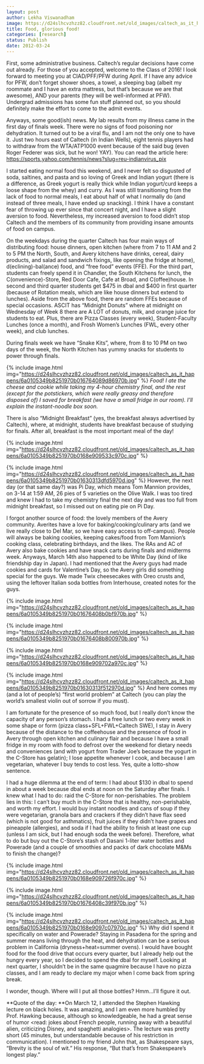 ```yaml
---
layout: post
author: Lekha Viswanadham
image: https://d24slhcvzhzz82.cloudfront.net/old_images/caltech_as_it_happens/6a0105349b8251970b0168e9094fcb970c.jpg
title: Food, glorious food! 
categories: [research]
status: Publish
date: 2012-03-24
---
```



First, some administrative business. Caltech’s regular decisions have come out already. For those of you accepted, welcome to the Class of 2016! I look forward to meeting you at CIAD/PFF/PFW during April. If I have any advice for PFW, don’t forget shower shoes, a towel, a sleeping bag (albeit my roommate and I have an extra mattress, but that’s because we are that awesome), AND your parents (they will be well-informed at PFW). Undergrad admissions has some fun stuff planned out, so you should definitely make the effort to come to the admit events.

Anyways, some good(ish) news. My lab results from my illness came in the first day of finals week. There were no signs of food poisoning nor dehydration. It turned out to be a viral flu, and I am not the only one to have it. Just two hours east of Caltech (in Indian Wells), eight tennis players had to withdraw from the WTA/ATP1000 event because of the said bug (even Roger Federer was sick, but he won! YAY). You can read the article here: <a href="https://sports.yahoo.com/tennis/news?slug=reu-indianvirus_pix">https://sports.yahoo.com/tennis/news?slug=reu-indianvirus_pix</a>

I started eating normal food this weekend, and I never felt so disgusted of soda, saltines, and pasta and so loving of Greek and Indian yogurt (there is a difference, as Greek yogurt is really thick while Indian yogurt/curd keeps a loose shape from the whey) and curry. As I was still transitioning from the lack of food to normal meals, I eat about half of what I normally do (and instead of three meals, I have ended up snacking). I think I have a constant fear of throwing up ever since that concert night, and I have a slight aversion to food. Nevertheless, my increased aversion to food didn’t stop Caltech and the members of its community from providing insane amounts of food on campus.

On the weekdays during the quarter Caltech has four main ways of distributing food: house dinners, open kitchen (where from 7 to 11 AM and 2 to 5 PM the North, South, and Avery kitchens have drinks, cereal, dairy products, and salad and sandwich fixings, like opening the fridge at home), d(eclining)-bal(ance) food, and “free food” events (FFE). For the third part, students can freely spend it in Chandler, the South Kitchens for lunch, the C(onvenience)-Store, Red Door Cafe, Cafe at Broad, and C(offee)house. In second and third quarter students get $475 in dbal and $400 in first quarter (because of Rotation meals, which are like house dinners but extend to lunches). Aside from the above food, there are random FFEs because of special occasions. ASCIT has “Midnight Donuts” where at midnight on Wednesday of Week 8 there are A LOT of donuts, milk, and orange juice for students to eat. Plus, there are Pizza Classes (every week), Student-Faculty Lunches (once a month), and Frosh Women’s Lunches (FWL, every other week), and club lunches.

During finals week we have “Snake Kits”, where, from 8 to 10 PM on two days of the week, the North Kitchen has yummy snacks for students to power through finals.


{% include image.html img="https://d24slhcvzhzz82.cloudfront.net/old_images/caltech_as_it_happens/6a0105349b8251970b016764089d86970b.jpg" %}
*Food! I ate the cheese and cookie while taking my 4-hour chemistry final, and the rest (except for the potstickers, which were really greasy and therefore disposed of) I saved for breakfast (we have a small fridge in our room). I’ll explain the instant-noodle box soon.*

There is also “Midnight Breakfast” (yes, the breakfast always advertised by Caltech), where, at midnight, students have breakfast because of studying for finals. After all, breakfast is the most important meal of the day!

{% include image.html img="https://d24slhcvzhzz82.cloudfront.net/old_images/caltech_as_it_happens/6a0105349b8251970b0168e909533c970c.jpg" %}


{% include image.html img="https://d24slhcvzhzz82.cloudfront.net/old_images/caltech_as_it_happens/6a0105349b8251970b01630313dfd5970d.jpg" %}
However, the next day (or that same day?) was Pi Day, which means Tom Mannion provides, on 3-14 at 1:59 AM, 26 pies of 5 varieties on the Olive Walk. I was too tired and knew I had to take my chemistry final the next day and was too full from midnight breakfast, so I missed out on eating pie on Pi Day.

I forgot another source of food: the lovely members of the Avery community. Averites have a love for baking/cooking/culinary arts (and we live really close to Del Mar, so we have easy access to off-campus). People will always be baking cookies, keeping cakes/food from Tom Mannion’s cooking class, celebrating birthdays, and the likes. The RAs and AC of Avery also bake cookies and have snack carts during finals and midterms week. Anyways, March 14th also happened to be White Day (kind of like friendship day in Japan). I had mentioned that the Avery guys had made cookies and cards for Valentine’s Day, so the Avery girls did something special for the guys. We made Twix cheesecakes with Oreo crusts and, using the leftover Italian soda bottles from Interhouse, created notes for the guys.


{% include image.html img="https://d24slhcvzhzz82.cloudfront.net/old_images/caltech_as_it_happens/6a0105349b8251970b01676408b0bf970b.jpg" %}


{% include image.html img="https://d24slhcvzhzz82.cloudfront.net/old_images/caltech_as_it_happens/6a0105349b8251970b01676408b800970b.jpg" %}


{% include image.html img="https://d24slhcvzhzz82.cloudfront.net/old_images/caltech_as_it_happens/6a0105349b8251970b0168e909702a970c.jpg" %}


{% include image.html img="https://d24slhcvzhzz82.cloudfront.net/old_images/caltech_as_it_happens/6a0105349b8251970b01630313f512970d.jpg" %}
And here comes my (and a lot of people’s) “first world problem” at Caltech (you can play the world’s smallest violin out of sorrow if you must).

I am fortunate for the presence of so much food, but I really don’t know the capacity of any person’s stomach. I had a free lunch or two every week in some shape or form (pizza class+SFL+FWL+Caltech SWE), I stay in Avery because of the distance to the coffeehouse and the presence of food in Avery through open kitchen and culinary flair and because I have a small fridge in my room with food to defrost over the weekend for dietary needs and conveniences (and with yogurt from Trader Joe’s because the yogurt in the C-Store has gelatin); I lose appetite whenever I cook, and because I am vegetarian, whatever I buy tends to cost less. Yes, quite a lotto-show sentence.

I had a huge dilemma at the end of term: I had about $130 in dbal to spend in about a week because dbal ends at noon on the Saturday after finals. I knew what I had to do: raid the C-Store for non-perishables. The problem lies in this: I can’t buy much in the C-Store that is healthy, non-perishable, and worth my effort. I would buy instant noodles and cans of soup if they were vegetarian, granola bars and crackers if they didn’t have flax seed (which is not good for asthmatics), fruit juices if they didn’t have grapes and pineapple (allergies), and soda if I had the ability to finish at least one cup (unless I am sick, but I had enough soda the week before). Therefore, what to do but buy out the C-Store’s stash of Dasani 1-liter water bottles and Powerade (and a couple of smoothies and packs of dark chocolate M&amp;Ms to finish the change)?

{% include image.html img="https://d24slhcvzhzz82.cloudfront.net/old_images/caltech_as_it_happens/6a0105349b8251970b0168e909726f970c.jpg" %}


{% include image.html img="https://d24slhcvzhzz82.cloudfront.net/old_images/caltech_as_it_happens/6a0105349b8251970b01676408c39f970b.jpg" %}


{% include image.html img="https://d24slhcvzhzz82.cloudfront.net/old_images/caltech_as_it_happens/6a0105349b8251970b0168e9097c07970c.jpg" %}
Why did I spend it specifically on water and Powerade? Staying in Pasadena for the spring and summer means living through the heat, and dehydration can be a serious problem in California (dryness+heat=summer ovens). I would have bought food for the food drive that occurs every quarter, but I already help out the hungry every year, so I decided to spend the dbal for myself. Looking at next quarter, I shouldn’t be in the same quagmire because I have no pizza classes, and I am ready to declare my major when I come back from spring break.

I wonder, though. Where will I put all those bottles? Hmm...I’ll figure it out.

**Quote of the day: **On March 12, I attended the Stephen Hawking lecture on black holes. It was amazing, and I am even more humbled by Prof. Hawking because, although so knowledgeable, he had a great sense of humor &lt;read: jokes about French people, running away with a beautiful alien, criticizing Disney, and spaghetti analogies&gt;. The lecture was pretty short (45 minutes, but understandable because of his restriction in communication). I mentioned to my friend John that, as Shakespeare says, “Brevity is the soul of wit.” His response, “But that’s from Shakespeare’s longest play.”


